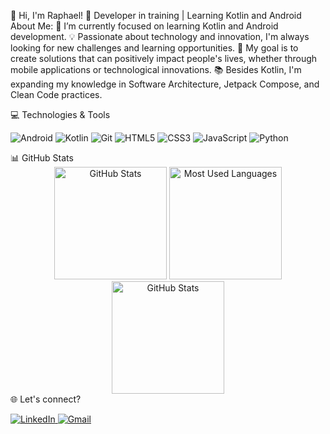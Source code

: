 👋 Hi, I'm Raphael!
🚀 Developer in training | Learning Kotlin and Android
About Me:
🌱 I’m currently focused on learning Kotlin and Android development.
💡 Passionate about technology and innovation, I'm always looking for new challenges and learning opportunities.
🎯 My goal is to create solutions that can positively impact people's lives, whether through mobile applications or technological innovations.
📚 Besides Kotlin, I'm expanding my knowledge in Software Architecture, Jetpack Compose, and Clean Code practices.

💻 Technologies & Tools
<p align="left"> <img src="https://img.shields.io/badge/-Android-3DDC84?style=flat-square&logo=android&logoColor=white" alt="Android"/> <img src="https://img.shields.io/badge/-Kotlin-0095D5?style=flat-square&logo=kotlin&logoColor=white" alt="Kotlin"/> <img src="https://img.shields.io/badge/-Git-F05032?style=flat-square&logo=git&logoColor=white" alt="Git"/> <img src="https://img.shields.io/badge/-HTML5-E34F26?style=flat-square&logo=html5&logoColor=white" alt="HTML5"/> <img src="https://img.shields.io/badge/-CSS3-1572B6?style=flat-square&logo=css3&logoColor=white" alt="CSS3"/> <img src="https://img.shields.io/badge/-JavaScript-F7DF1E?style=flat-square&logo=javascript&logoColor=black" alt="JavaScript"/> <img src="https://img.shields.io/badge/-Python-3776AB?style=flat-square&logo=python&logoColor=white" alt="Python"/> </p>
📊 GitHub Stats
<div align="center"> <img height="180em" src="https://github-profile-summary-cards.vercel.app/api/cards/profile-details?username=raphaelcastrofo&theme=tokyonight" alt="GitHub Stats"/> <img height="180em" src="https://github-profile-summary-cards.vercel.app/api/cards/most-commit-language?username=raphaelcastrofo&theme=tokyonight" alt="Most Used Languages"/> <img height="180em" src="https://github-profile-summary-cards.vercel.app/api/cards/stats?username=raphaelcastrofo&theme=tokyonight" alt="GitHub Stats"/> </div>
🌐 Let's connect?
<p align="left"> <a href="https://www.linkedin.com/in/raphael-oliveira-b82181139/" target="_blank"> <img src="https://img.shields.io/badge/-LinkedIn-%230077B5.svg?style=flat-square&logo=linkedin&logoColor=white" alt="LinkedIn"/> </a> <a href="mailto:raphaelcastrofo@gmail.com"> <img src="https://img.shields.io/badge/-Gmail-D14836?style=flat-square&logo=gmail&logoColor=white" alt="Gmail"/> </a> </p>
